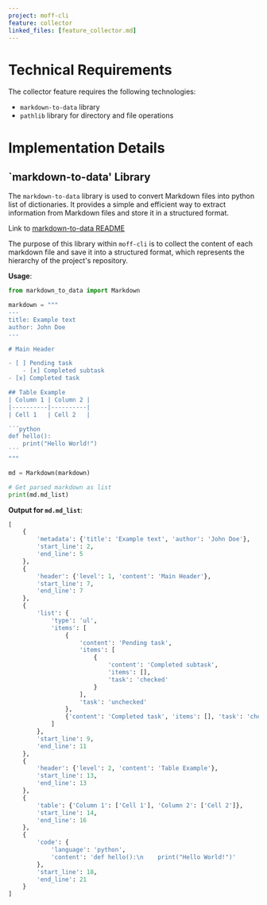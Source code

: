```yaml
---
project: moff-cli
feature: collector
linked_files: [feature_collector.md]
---
```


# Technical Requirements

The collector feature requires the following technologies:

- `markdown-to-data` library
- `pathlib` library for directory and file operations

# Implementation Details

## `markdown-to-data' Library

The `markdown-to-data` library is used to convert Markdown files into python list of dictionaries. It provides a simple and efficient way to extract information from Markdown files and store it in a structured format.

Link to [markdown-to-data README](https://github.com/lennartpollvogt/markdown-to-data/blob/main/README.md)

The purpose of this library within `moff-cli` is to collect the content of each markdown file and save it into a structured format, which represents the hierarchy of the project's repository.

**Usage**:
```python
from markdown_to_data import Markdown

markdown = """
---
title: Example text
author: John Doe
---

# Main Header

- [ ] Pending task
    - [x] Completed subtask
- [x] Completed task

## Table Example
| Column 1 | Column 2 |
|----------|----------|
| Cell 1   | Cell 2   |

´´´python
def hello():
    print("Hello World!")
´´´
"""

md = Markdown(markdown)

# Get parsed markdown as list
print(md.md_list)
```

**Output for `md.md_list`**:
```python
[
    {
        'metadata': {'title': 'Example text', 'author': 'John Doe'},
        'start_line': 2,
        'end_line': 5
    },
    {
        'header': {'level': 1, 'content': 'Main Header'},
        'start_line': 7,
        'end_line': 7
    },
    {
        'list': {
            'type': 'ul',
            'items': [
                {
                    'content': 'Pending task',
                    'items': [
                        {
                            'content': 'Completed subtask',
                            'items': [],
                            'task': 'checked'
                        }
                    ],
                    'task': 'unchecked'
                },
                {'content': 'Completed task', 'items': [], 'task': 'checked'}
            ]
        },
        'start_line': 9,
        'end_line': 11
    },
    {
        'header': {'level': 2, 'content': 'Table Example'},
        'start_line': 13,
        'end_line': 13
    },
    {
        'table': {'Column 1': ['Cell 1'], 'Column 2': ['Cell 2']},
        'start_line': 14,
        'end_line': 16
    },
    {
        'code': {
            'language': 'python',
            'content': 'def hello():\n    print("Hello World!")'
        },
        'start_line': 18,
        'end_line': 21
    }
]
```
